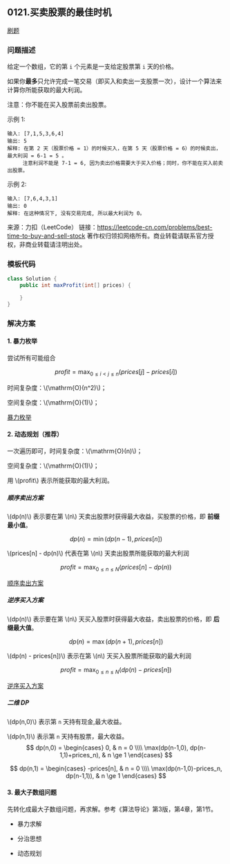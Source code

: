 <script src="https://cdn.bootcss.com/mathjax/2.7.7/MathJax.js?config=TeX-AMS-MML_HTMLorMML"></script>

## 0121.买卖股票的最佳时机

[刷题](qu0121/solu/Solution.java)

### 问题描述

给定一个数组，它的第 `i` 个元素是一支给定股票第 `i` 天的价格。

如果你**最多**只允许完成一笔交易（即买入和卖出一支股票一次），设计一个算法来计算你所能获取的最大利润。

注意：你不能在买入股票前卖出股票。

示例 1:

```
输入: [7,1,5,3,6,4]
输出: 5
解释: 在第 2 天（股票价格 = 1）的时候买入，在第 5 天（股票价格 = 6）的时候卖出，最大利润 = 6-1 = 5 。
     注意利润不能是 7-1 = 6, 因为卖出价格需要大于买入价格；同时，你不能在买入前卖出股票。
```

示例 2:

```
输入: [7,6,4,3,1]
输出: 0
解释: 在这种情况下, 没有交易完成, 所以最大利润为 0。
```

来源：力扣（LeetCode）
链接：https://leetcode-cn.com/problems/best-time-to-buy-and-sell-stock
著作权归领扣网络所有。商业转载请联系官方授权，非商业转载请注明出处。


### 模板代码

``` java
class Solution {
    public int maxProfit(int[] prices) {

    }
}
```

### 解决方案

#### 1. 暴力枚举

尝试所有可能组合

$$profit = \max_{0 \leq i \lt j \leq n}(prices[j]-prices[i])$$

时间复杂度：\\(\mathrm{O}(n^2)\\)；

空间复杂度：\\(\mathrm{O}(1)\\)；

[暴力枚举](qu0121/solu1/Solution.java)


#### 2. 动态规划（推荐）

一次遍历即可，时间复杂度：\\(\mathrm{O}(n)\\)；

空间复杂度：\\(\mathrm{O}(1)\\)；

用 \\(profit\\) 表示所能获取的最大利润。

##### 顺序卖出方案

\\(dp(n)\\) 表示要在第 \\(n\\) 天卖出股票时获得最大收益，买股票的价格，即 **前缀最小值**。

$$ dp(n) = \min(dp(n-1), prices[n]) $$

\\(prices[n] - dp(n)\\) 代表在第 \\(n\\) 天卖出股票所能获取的最大利润

$$profit = \max_{0 \leq n \leq N}(prices[n] - dp(n))$$

[顺序卖出方案](qu0121/solu2/Solution.java)

##### 逆序买入方案

\\(dp(n)\\) 表示要在第 \\(n\\) 天买入股票时获得最大收益，卖出股票的价格，即 **后缀最大值**。

$$ dp(n) = \max(dp(n+1), prices[n]) $$

\\(dp(n) - prices[n])\\) 表示在第 \\(n\\) 天买入股票所能获取的最大利润

$$profit = \max_{0 \leq n \leq N}(dp(n) - prices[n])$$

[逆序买入方案](qu0121/solu3/Solution.java)

##### 二维 DP

\\(dp(n,0)\\) 表示第 `n` 天持有现金,最大收益。

\\(dp(n,1)\\) 表示第 `n` 天持有股票，最大收益。
$$
dp(n,0) = 
\begin{cases}
0, & n = 0 \\\\
\max(dp(n-1,0), dp(n-1,1)+prices_n), & n \ge 1
\end{cases}
$$

$$
dp(n,1) = 
\begin{cases}
-prices[n], & n = 0 \\\\
\max(dp(n-1,0)-prices_n, dp(n-1,1)), & n \ge 1
\end{cases}
$$

#### 3. 最大子数组问题

先转化成最大子数组问题，再求解。参考《算法导论》第3版，第4章，第1节。

* 暴力求解

* 分治思想

* 动态规划



